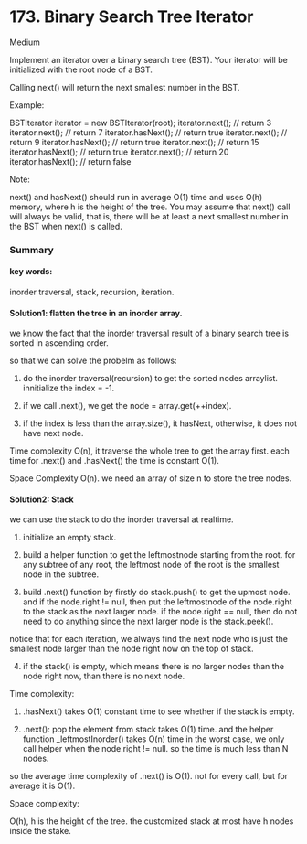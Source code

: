 # 173. Binary Search Tree Iterator

Medium
 
Implement an iterator over a binary search tree (BST). Your iterator will be initialized with the root node of a BST.

Calling next() will return the next smallest number in the BST.

 

Example:



BSTIterator iterator = new BSTIterator(root);
iterator.next();    // return 3
iterator.next();    // return 7
iterator.hasNext(); // return true
iterator.next();    // return 9
iterator.hasNext(); // return true
iterator.next();    // return 15
iterator.hasNext(); // return true
iterator.next();    // return 20
iterator.hasNext(); // return false
 

Note:

next() and hasNext() should run in average O(1) time and uses O(h) memory, where h is the height of the tree.
You may assume that next() call will always be valid, that is, there will be at least a next smallest number in the BST when next() is called.


### Summary 

#### key words: 

inorder traversal, stack, recursion, iteration.

#### Solution1: flatten the tree in an inorder array.

we know the fact that the inorder traversal result of a binary search tree is sorted in ascending order.

so that we can solve the probelm as follows:

1. do the inorder traversal(recursion) to get the sorted nodes arraylist. innitialize the index = -1.

2. if we call .next(), we get the node = array.get(++index).

3. if the index is less than the array.size(), it hasNext, otherwise, it does not have next node.

Time complexity O(n), it traverse the whole tree to get the array first. each time for .next() and .hasNext() the time is constant O(1).

Space Complexity O(n). we need an array of size n to store the tree nodes.

#### Solution2: Stack

we can use the stack to do the inorder traversal at realtime.

1. initialize an empty stack.

2. build a helper function to get the leftmostnode starting from the root. for any subtree of any root, the leftmost node of the root is the smallest node in the subtree.

3. build .next() function by firstly do stack.push() to get the upmost node. and if the node.right != null, then put the leftmostnode of the node.right to the stack as the next larger node. if the node.right == null, then do not need to do anything since the next larger node is the stack.peek().

notice that for each iteration, we always find the next node who is just the smallest node larger than the node right now on the top of stack.


4. if the stack() is empty, which means there is no larger nodes than the node right now, than there is no next node. 

Time complexity: 

1. .hasNext() takes O(1) constant time to see whether if the stack is empty.

2. .next(): pop the element from stack takes O(1) time. and the helper function _leftmostInorder() takes O(n) time in the worst case, we only call helper when the node.right != null. so the time is much less than N nodes. 

so the average time complexity of .next() is O(1). not for every call, but for average it is O(1).

Space complexity:

O(h), h is the height of the tree. the customized stack at most have h nodes inside the stake.


